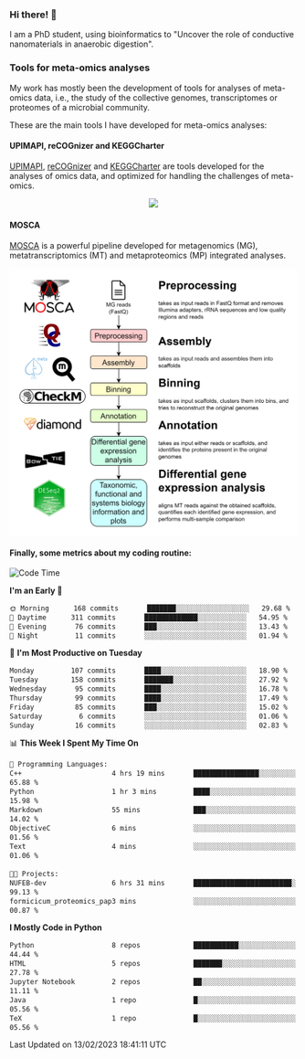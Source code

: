 ### Hi there! 👋

I am a PhD student, using bioinformatics to "Uncover the role of conductive nanomaterials in anaerobic digestion".

### Tools for meta-omics analyses

My work has mostly been the development of tools for analyses of meta-omics data, i.e., the study of the collective genomes, transcriptomes or proteomes of a microbial community.

These are the main tools I have developed for meta-omics analyses:

#### UPIMAPI, reCOGnizer and KEGGCharter

[UPIMAPI](https://github.com/iquasere/UPIMAPI), [reCOGnizer](https://github.com/iquasere/reCOGnizer) and [KEGGCharter](https://github.com/iquasere/KEGGCharter) are tools developed for the analyses of omics data, and optimized for handling the challenges of meta-omics.

<p align="center">
    <img src="assets/annotation_paper.png">
</p>

#### MOSCA

[MOSCA](https://github.com/iquasere/MOSCA) is a powerful pipeline developed for metagenomics (MG), metatranscriptomics (MT) and metaproteomics (MP) integrated analyses.

<p align="center">
    <img src="assets/mosca_workflow.png" align="center" width="700">
</p>


#### Finally, some metrics about my coding routine:

<!--START_SECTION:waka-->
![Code Time](http://img.shields.io/badge/Code%20Time-505%20hrs%2010%20mins-blue)

**I'm an Early 🐤** 

```text
🌞 Morning      168 commits       ███████░░░░░░░░░░░░░░░░░░   29.68 % 
🌆 Daytime      311 commits       █████████████░░░░░░░░░░░░   54.95 % 
🌃 Evening       76 commits       ███░░░░░░░░░░░░░░░░░░░░░░   13.43 % 
🌙 Night         11 commits       ░░░░░░░░░░░░░░░░░░░░░░░░░   01.94 % 

```
📅 **I'm Most Productive on Tuesday** 

```text
Monday         107 commits       ████░░░░░░░░░░░░░░░░░░░░░   18.90 % 
Tuesday        158 commits       ███████░░░░░░░░░░░░░░░░░░   27.92 % 
Wednesday       95 commits       ████░░░░░░░░░░░░░░░░░░░░░   16.78 % 
Thursday        99 commits       ████░░░░░░░░░░░░░░░░░░░░░   17.49 % 
Friday          85 commits       ███░░░░░░░░░░░░░░░░░░░░░░   15.02 % 
Saturday         6 commits       ░░░░░░░░░░░░░░░░░░░░░░░░░   01.06 % 
Sunday          16 commits       ░░░░░░░░░░░░░░░░░░░░░░░░░   02.83 % 

```


📊 **This Week I Spent My Time On** 

```text
💬 Programming Languages: 
C++                      4 hrs 19 mins       ████████████████░░░░░░░░░   65.88 % 
Python                   1 hr 3 mins         ████░░░░░░░░░░░░░░░░░░░░░   15.98 % 
Markdown                 55 mins             ███░░░░░░░░░░░░░░░░░░░░░░   14.02 % 
ObjectiveC               6 mins              ░░░░░░░░░░░░░░░░░░░░░░░░░   01.56 % 
Text                     4 mins              ░░░░░░░░░░░░░░░░░░░░░░░░░   01.06 % 

🐱‍💻 Projects: 
NUFEB-dev                6 hrs 31 mins       ████████████████████████░   99.13 % 
formicicum_proteomics_pap3 mins              ░░░░░░░░░░░░░░░░░░░░░░░░░   00.87 % 

```

**I Mostly Code in Python** 

```text
Python                   8 repos             ███████████░░░░░░░░░░░░░░   44.44 % 
HTML                     5 repos             ███████░░░░░░░░░░░░░░░░░░   27.78 % 
Jupyter Notebook         2 repos             ██░░░░░░░░░░░░░░░░░░░░░░░   11.11 % 
Java                     1 repo              █░░░░░░░░░░░░░░░░░░░░░░░░   05.56 % 
TeX                      1 repo              █░░░░░░░░░░░░░░░░░░░░░░░░   05.56 % 

```



 Last Updated on 13/02/2023 18:41:11 UTC
<!--END_SECTION:waka-->
